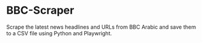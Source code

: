 # BBC-Scraper
Scrape the latest news headlines and URLs from BBC Arabic and save them to a CSV file using Python and Playwright.
